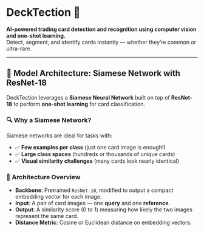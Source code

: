 # DeckTection 🎴
**AI-powered trading card detection and recognition using computer vision and one-shot learning.**  
Detect, segment, and identify cards instantly — whether they’re common or ultra-rare.

---

## 🧠 Model Architecture: Siamese Network with ResNet-18

DeckTection leverages a **Siamese Neural Network** built on top of **ResNet-18** to perform **one-shot learning** for card classification.

### 🔍 Why a Siamese Network?

Siamese networks are ideal for tasks with:
- ✅ **Few examples per class** (just one card image is enough!)
- ✅ **Large class spaces** (hundreds or thousands of unique cards)
- ✅ **Visual similarity challenges** (many cards look nearly identical)

### 🧱 Architecture Overview

- **Backbone**: Pretrained `ResNet-18`, modified to output a compact embedding vector for each image.
- **Input**: A pair of card images — one **query** and one **reference**.
- **Output**: A similarity score (0 to 1) measuring how likely the two images represent the same card.
- **Distance Metric**: Cosine or Euclidean distance on embedding vectors.
